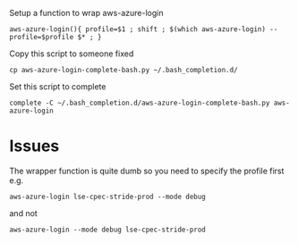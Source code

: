 
Setup a function to wrap aws-azure-login

```
aws-azure-login(){ profile=$1 ; shift ; $(which aws-azure-login) --profile=$profile $* ; }
```

Copy this script to someone fixed

```
cp aws-azure-login-complete-bash.py ~/.bash_completion.d/
```

Set this script to complete

```
complete -C ~/.bash_completion.d/aws-azure-login-complete-bash.py aws-azure-login
```

Issues
===

The wrapper function is quite dumb so you need to specify the profile first e.g.
```
aws-azure-login lse-cpec-stride-prod --mode debug
```
and not
```
aws-azure-login --mode debug lse-cpec-stride-prod
```
